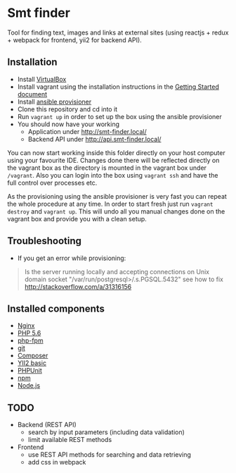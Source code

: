 Smt finder
=====

Tool for finding text, images and links at external sites (using reactjs + redux + webpack for frontend, yii2 for backend API).

Installation
------------

* Install [VirtualBox](https://www.virtualbox.org/)
* Install vagrant using the installation instructions in the [Getting Started document](https://www.vagrantup.com/docs/getting-started/)
* Install [ansible provisioner](http://docs.ansible.com/ansible/intro_installation.html)
* Clone this repository and cd into it
* Run ```vagrant up``` in order to set up the box using the ansible provisioner
* You should now have your working 
    * Application under http://smt-finder.local/
    * Backend API under http://api.smt-finder.local/

You can now start working inside this folder directly on your host computer 
using your favourite IDE. 
Changes done there will be reflected directly on the vagrant box as the 
directory is mounted in the vagrant box under ```/vagrant```. Also you 
can login into the box using ```vagrant ssh``` and have the full control 
over processes etc.

As the provisioning using the ansible provisioner is very fast you can 
repeat the whole procedure at any time. In order to start fresh just run
```vagrant destroy``` and ```vagrant up```. This will undo all you manual 
changes done on the vagrant box and provide you with a clean setup.


Troubleshooting
---------------

* If you get an error while provisioning:
> Is the server running locally and accepting connections on Unix domain socket "/var/run/postgresql>/.s.PGSQL.5432"
see how to fix http://stackoverflow.com/a/31316156

Installed components
--------------------

* [Nginx](http://nginx.org)
* [PHP 5.6](http://www.php.net/)
* [php-fpm](http://php-fpm.org)
* [git](http://git-scm.com/)
* [Composer](https://getcomposer.org/)
* [YII2 basic](http://www.yiiframework.com/)
* [PHPUnit](https://phpunit.de/)
* [npm](https://www.npmjs.com/)
* [Node.js](https://nodejs.org/en/)


TODO
----

* Backend (REST API)
    * search by input parameters (including data validation)
    * limit available REST methods
* Frontend
    * use REST API methods for searching and data retrieving
    * add css in webpack